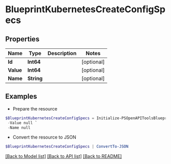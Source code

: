 # BlueprintKubernetesCreateConfigSpecs
## Properties

Name | Type | Description | Notes
------------ | ------------- | ------------- | -------------
**Id** | **Int64** |  | [optional] 
**Value** | **Int64** |  | [optional] 
**Name** | **String** |  | [optional] 

## Examples

- Prepare the resource
```powershell
$BlueprintKubernetesCreateConfigSpecs = Initialize-PSOpenAPIToolsBlueprintKubernetesCreateConfigSpecs  -Id null `
 -Value null `
 -Name null
```

- Convert the resource to JSON
```powershell
$BlueprintKubernetesCreateConfigSpecs | ConvertTo-JSON
```

[[Back to Model list]](../README.md#documentation-for-models) [[Back to API list]](../README.md#documentation-for-api-endpoints) [[Back to README]](../README.md)

